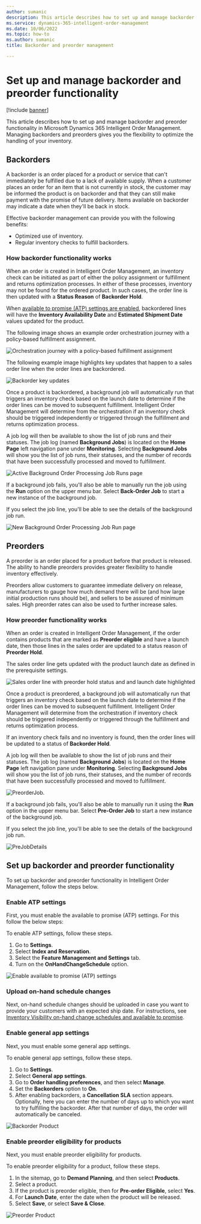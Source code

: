 ```yaml
---
author: sumanic
description: This article describes how to set up and manage backorder and preorder functionality in Microsoft Dynamics 365 Intelligent Order Management.
ms.service: dynamics-365-intelligent-order-management
ms.date: 10/06/2022
ms.topic: how-to
ms.author: sumanic
title: Backorder and preorder management

---
```


# Set up and manage backorder and preorder functionality

[!include [banner](includes/banner.md)]

This article describes how to set up and manage backorder and preorder functionality in Microsoft Dynamics 365 Intelligent Order Management. Managing backorders and preorders gives you the flexibility to optimize the handling of your inventory.

## Backorders

A backorder is an order placed for a product or service that can't immediately be fulfilled due to a lack of available supply. When a customer places an order for an item that is not currently in stock, the customer may be informed the product is on backorder and that they can still make payment with the promise of future delivery. Items available on backorder may indicate a date when they'll be back in stock.

Effective backorder management can provide you with the following benefits:

- Optimized use of inventory.
- Regular inventory checks to fulfill backorders.

### How backorder functionality works

When an order is created in Intelligent Order Management, an inventory check can be initiated as part of either the policy assignment or fulfillment and returns optimization processes. In either of these processes, inventory may not be found for the ordered product. In such cases, the order line is then updated with a **Status Reason** of **Backorder Hold**.

When [available to promise (ATP) settings are enabled](#enable-atp-settings), backordered lines will have the **Inventory Availability Date** and **Estimated Shipment Date** values updated for the product.

The following image shows an example order orchestration journey with a policy-based fulfillment assignment.

![Orchestration journey with a policy-based fulfillment assignment](media/SampleOrch.png)

The following example image highlights key updates that happen to a sales order line when the order lines are backordered.

![Backorder key updates](media/BackorderHold.png)

Once a product is backordered, a background job will automatically run that triggers an inventory check based on the launch date to determine if the order lines can be moved to subsequent fulfillment. Intelligent Order Management will determine from the orchestration if an inventory check should be triggered independently or triggered through the fulfillment and returns optimization process.

A job log will then be available to show the list of job runs and their statuses. The job log (named **Background Jobs**) is located on the **Home Page** left navigation pane under **Monitoring**. Selecting **Background Jobs** will show you the list of job runs, their statuses, and the number of records that have been successfully processed and moved to fulfillment.

![Active Background Order Processing Job Runs page](media/Job.png)

If a background job fails, you'll also be able to manually run the job using the **Run** option on the upper menu bar. Select **Back-Order Job** to start a new instance of the background job.

If you select the job line, you'll be able to see the details of the background job run.

![New Background Order Processing Job Run page](media/Jobdetails.png)

## Preorders

A preorder is an order placed for a product before that product is released. The ability to handle preorders provides greater flexibility to handle inventory effectively.

Preorders allow customers to guarantee immediate delivery on release, manufacturers to gauge how much demand there will be (and how large initial production runs should be), and sellers to be assured of minimum sales. High preorder rates can also be used to further increase sales.

### How preorder functionality works

When an order is created in Intelligent Order Management, if the order contains products that are marked as **Preorder eligible** and have a launch date, then those lines in the sales order are updated to a status reason of **Preorder Hold**.

The sales order line gets updated with the product launch date as defined in the prerequisite settings.

![Sales order line with preorder hold status and and launch date highlighted](media/PreOrderHold.png)

Once a product is preordered, a background job will automatically run that triggers an inventory check based on the launch date to determine if the order lines can be moved to subsequent fulfillment. Intelligent Order Management will determine from the orchestration if inventory check should be triggered independently or triggered through the fulfillment and returns optimization process.

If an inventory check fails and no inventory is found, then the order lines will be updated to a status of **Backorder Hold**.

A job log will then be available to show the list of job runs and their statuses. The job log (named **Background Jobs**) is located on the **Home Page** left navigation pane under **Monitoring**. Selecting **Background Jobs** will show you the list of job runs, their statuses, and the number of records that have been successfully processed and moved to fulfillment.

![PreorderJob.](media/PreorderJob.png)

If a background job fails, you'll also be able to manually run it using the **Run** option in the upper menu bar. Select **Pre-Order Job** to start a new instance of the background job.

If you select the job line, you'll be able to see the details of the background job run.

![PreJobDetails](media/Predet.png)

## Set up backorder and preorder functionality

To set up backorder and preorder functionality in Intelligent Order Management, follow the steps below.

### Enable ATP settings

First, you must enable the available to promise (ATP) settings. For this follow the below steps:

To enable ATP settings, follow these steps.

1. Go to **Settings**. 
1. Select **Index and Reservation**.
1. Select the **Feature Management and Settings** tab.
1. Turn on the **OnHandChangeSchedule** option.

![Enable available to promise (ATP) settings](media/ATP.png)

### Upload on-hand schedule changes

Next, on-hand schedule changes should be uploaded in case you want to provide your customers with an expected ship date. For instructions, see [Inventory Visibility on-hand change schedules and available to promise](/dynamics365/supply-chain/inventory/inventory-visibility-available-to-promise).

### Enable general app settings

Next, you must enable some general app settings.

To enable general app settings, follow these steps.

1. Go to **Settings**. 
1. Select **General app settings**.
1. Go to **Order handling preferences**, and then select **Manage**.
1. Set the **Backorders** option to **On**.
1. After enabling backorders, a **Cancellation SLA** section appears. Optionally, here you can enter the number of days up to which you want to try fulfilling the backorder. After that number of days, the order will automatically be canceled.
        
![Backorder Product](media/Backorder.png)
   
### Enable preorder eligibility for products

Next, you must enable preorder eligibility for products. 

To enable preorder eligibility for a product, follow these steps.
  
1. In the sitemap, go to **Demand Planning**, and then select **Products**.
1. Select a product.
1. If the product is preorder eligible, then for **Pre-order Eligible**, select **Yes**.
1. For **Launch Date**, enter the date when the product will be released.
1. Select **Save**, or select **Save & Close**.

![Preorder Product](media/Preorder.png)





